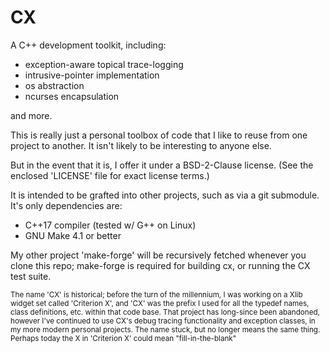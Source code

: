 
CX
========
A C++ development toolkit, including:

* exception-aware topical trace-logging
* intrusive-pointer implementation
* os abstraction
* ncurses encapsulation

and more.

This is really just a personal toolbox of code that I like to reuse
from one project to another.  It isn't likely to be interesting to
anyone else.

But in the event that it is, I offer it under a BSD-2-Clause license.
(See the enclosed 'LICENSE' file for exact license terms.)

It is intended to be grafted into other projects, such as via a git
submodule.  It's only dependencies are:

* C++17 compiler (tested w/ G++ on Linux)
* GNU Make 4.1 or better

My other project 'make-forge' will be recursively fetched whenever
you clone this repo; make-forge is required for building cx, or
running the CX test suite.

<sup>
The name 'CX' is historical; before the turn of the millennium, I was
working on a Xlib widget set called 'Criterion X', and 'CX' was the prefix
I used for all the typedef names, class definitions, etc. within that
code base.  That project has long-since been abandoned, however I've
continued to use CX's debug tracing functionality and exception classes,
in my more modern personal projects.  The name stuck, but no longer
means the same thing.  Perhaps today the X in 'Criterion X' could mean
"fill-in-the-blank"
</sub>
